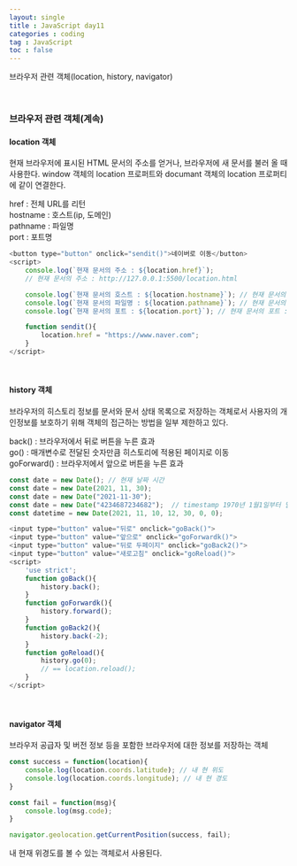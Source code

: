 ```yaml
---
layout: single
title : JavaScript day11
categories : coding
tag : JavaScript
toc : false
---
```


브라우저 관련 객체(location, history, navigator)

<br>



### 브라우저 관련 객체(계속)

#### location 객체

현재 브라우저에 표시된 HTML 문서의 주소를 얻거나, 브라우저에 새 문서를 불러 올 때 사용한다. window 객체의 location 프로퍼트와 documant 객체의 location 프로퍼티에 같이 연결한다. 

href : 전체 URL를 리턴<br>hostname : 호스트(ip, 도메인)<br>pathname : 파일명<br>port : 포트명

```javascript
<button type="button" onclick="sendit()">네이버로 이동</button>
<script>
    console.log(`현재 문서의 주소 : ${location.href}`); 
    // 현재 문서의 주소 : http://127.0.0.1:5500/location.html

    console.log(`현재 문서의 호스트 : ${location.hostname}`); // 현재 문서의 호스트 : 127.0.0.1
    console.log(`현재 문서의 파일명 : ${location.pathname}`); // 현재 문서의 파일명 : /location.html
    console.log(`현재 문서의 포트 : ${location.port}`); // 현재 문서의 포트 : 5500

    function sendit(){
        location.href = "https://www.naver.com";
    }
</script>
```

<br>

#### history 객체

브라우저의 히스토리 정보를 문서와 문서 상태 목록으로 저장하는 객체로서 사용자의 개인정보를 보호하기 위해 객체의 접근하는 방법을 일부 제한하고 있다.

back() : 브라우저에서 뒤로 버튼을 누른 효과<br>go() : 매개변수로 전달된 숫자만큼 히스토리에 적용된 페이지로 이동<br>goForward() : 브라우저에서 앞으로 버튼을 누른 효과

```javascript
const date = new Date(); // 현재 날짜 시간
const date = new Date(2021, 11, 30);
const date = new Date("2021-11-30");
const date = new Date("4234687234682");  // timestamp 1970년 1월1일부터 밀리세컨씩
const datetime = new Date(2021, 11, 10, 12, 30, 0, 0);
```

```javascript
<input type="button" value="뒤로" onclick="goBack()">
<input type="button" value="앞으로" onclick="goForwardk()">
<input type="button" value="뒤로 두페이지" onclick="goBack2()">
<input type="button" value="새로고침" onclick="goReload()">
<script>
    'use strict';
    function goBack(){
        history.back();
    }
    function goForwardk(){
        history.forward();
    }
    function goBack2(){
        history.back(-2);
    }
    function goReload(){
        history.go(0);
        // == location.reload();
    }
</script>
```

<br>

#### navigator 객체

브라우저 공급자 및 버전 정보 등을 포함한 브라우저에 대한 정보를 저장하는 객체

```javascript
const success = function(location){
    console.log(location.coords.latitude); // 내 현 위도
    console.log(location.coords.longitude); // 내 현 경도
}

const fail = function(msg){
    console.log(msg.code);
}

navigator.geolocation.getCurrentPosition(success, fail);
```

내 현재 위경도를 볼 수 있는 객체로서 사용된다.



